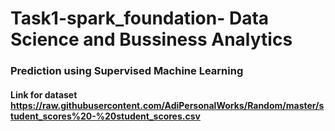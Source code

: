 # Task1-spark_foundation- Data Science and Bussiness Analytics 
### Prediction using Supervised Machine Learning
#### Link for dataset https://raw.githubusercontent.com/AdiPersonalWorks/Random/master/student_scores%20-%20student_scores.csv
